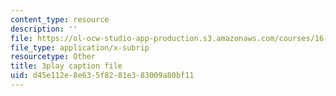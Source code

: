 ```yaml
---
content_type: resource
description: ''
file: https://ol-ocw-studio-app-production.s3.amazonaws.com/courses/16-885j-aircraft-systems-engineering-fall-2005/d45e112e8e635f8281e383009a80bf11_rV5eSoBqrsY.vtt
file_type: application/x-subrip
resourcetype: Other
title: 3play caption file
uid: d45e112e-8e63-5f82-81e3-83009a80bf11
---
```

